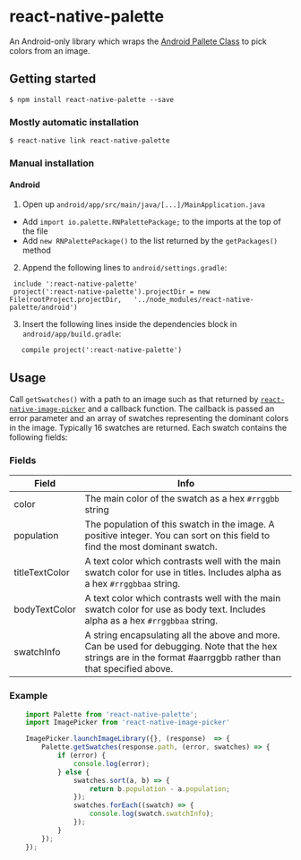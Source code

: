 # react-native-palette

An Android-only library which wraps the [Android Pallete Class](https://developer.android.com/reference/android/support/v7/graphics/Palette.html)
to pick colors from an image.

## Getting started

`$ npm install react-native-palette --save`

### Mostly automatic installation

`$ react-native link react-native-palette`

### Manual installation


#### Android

1. Open up `android/app/src/main/java/[...]/MainApplication.java`
  - Add `import io.palette.RNPalettePackage;` to the imports at the top of the file
  - Add `new RNPalettePackage()` to the list returned by the `getPackages()` method
2. Append the following lines to `android/settings.gradle`:

  ```
   include ':react-native-palette'
   project(':react-native-palette').projectDir = new File(rootProject.projectDir, 	'../node_modules/react-native-palette/android')
  ```
3. Insert the following lines inside the dependencies block in `android/app/build.gradle`:
```
   compile project(':react-native-palette')
```


## Usage

Call `getSwatches()` with a path to an image  such as that returned by [`react-native-image-picker`](https://github.com/marcshilling/react-native-image-picker) and a callback function. The callback is passed an error parameter and an array of swatches representing the dominant colors in the image. Typically 16 swatches are returned. Each swatch contains the following fields:

### Fields

Field | Info
------ | ----
color | The main color of the swatch as a hex `#rrggbb` string
population | The population of this swatch in the image. A positive integer. You can sort on this field to find the most dominant swatch.
titleTextColor | A text color which contrasts well with the main swatch color for use in titles. Includes alpha as a hex `#rrggbbaa` string.
bodyTextColor | A text color which contrasts well with the main swatch color for use as body text. Includes alpha as a hex `#rrggbbaa` string.
swatchInfo | A string encapsulating all the above and more. Can be used for debugging. Note that the hex strings are in the format #aarrggbb rather than that specified above.
### Example
```javascript
    import Palette from 'react-native-palette';
    import ImagePicker from 'react-native-image-picker'

    ImagePicker.launchImageLibrary({}, (response)  => {
        Palette.getSwatches(response.path, (error, swatches) => {
            if (error) {
                console.log(error);
            } else {
                swatches.sort(a, b) => {
                    return b.population - a.population;
                });
                swatches.forEach((swatch) => {
                    console.log(swatch.swatchInfo);
                });
            }
        });
    });
```
